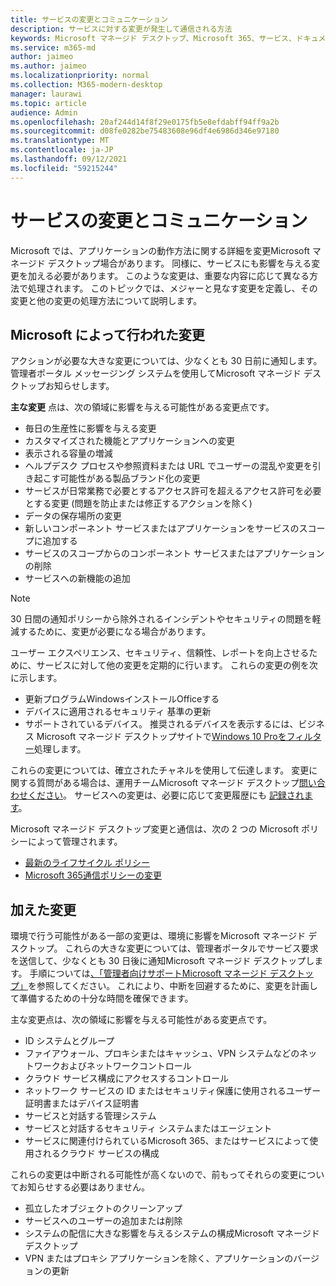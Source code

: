 ```yaml
---
title: サービスの変更とコミュニケーション
description: サービスに対する変更が発生して通信される方法
keywords: Microsoft マネージド デスクトップ、Microsoft 365、サービス、ドキュメント
ms.service: m365-md
author: jaimeo
ms.author: jaimeo
ms.localizationpriority: normal
ms.collection: M365-modern-desktop
manager: laurawi
ms.topic: article
audience: Admin
ms.openlocfilehash: 20af244d14f8f29e0175fb5e8efdabff94ff9a2b
ms.sourcegitcommit: d08fe0282be75483608e96df4e6986d346e97180
ms.translationtype: MT
ms.contentlocale: ja-JP
ms.lasthandoff: 09/12/2021
ms.locfileid: "59215244"
---
```

# <a name="service-changes-and-communication"></a>サービスの変更とコミュニケーション

Microsoft では、アプリケーションの動作方法に関する詳細を変更Microsoft マネージド デスクトップ場合があります。 同様に、サービスにも影響を与える変更を加える必要があります。 このような変更は、重要な内容に応じて異なる方法で処理されます。 このトピックでは、メジャーと見なす変更を定義し、その変更と他の変更の処理方法について説明します。



## <a name="changes-made-by-microsoft"></a>Microsoft によって行われた変更

アクションが必要な大きな変更については、少なくとも 30 日前に通知します。 管理者ポータル メッセージング システムを使用してMicrosoft マネージド デスクトップお知らせします。

**主な変更** 点は、次の領域に影響を与える可能性がある変更点です。
- 毎日の生産性に影響を与える変更
- カスタマイズされた機能とアプリケーションへの変更
- 表示される容量の増減
- ヘルプデスク プロセスや参照資料または URL でユーザーの混乱や変更を引き起こす可能性がある製品ブランド化の変更
- サービスが日常業務で必要とするアクセス許可を超えるアクセス許可を必要とする変更 (問題を防止または修正するアクションを除く)
- データの保存場所の変更
- 新しいコンポーネント サービスまたはアプリケーションをサービスのスコープに追加する
- サービスのスコープからのコンポーネント サービスまたはアプリケーションの削除
- サービスへの新機能の追加

> [!NOTE]
> 30 日間の通知ポリシーから除外されるインシデントやセキュリティの問題を軽減するために、変更が必要になる場合があります。

ユーザー エクスペリエンス、セキュリティ、信頼性、レポートを向上させるために、サービスに対して他の変更を定期的に行います。 これらの変更の例を次に示します。

- 更新プログラムWindowsインストールOfficeする
- デバイスに適用されるセキュリティ 基準の更新
- サポートされているデバイス。 推奨されるデバイスを表示するには、ビジネス Microsoft マネージド デスクトップサイトで[Windows 10 Proをフィルター](https://www.microsoft.com/windowsforbusiness/view-all-devices)処理します。

これらの変更については、確立されたチャネルを使用して伝達します。 変更に関する質問がある場合は、運用チームMicrosoft マネージド デスクトップ[問い合わせください](../working-with-managed-desktop/admin-support.md)。 サービスへの変更は、必要に応じて変更履歴にも [記録されます](../change-history-managed-desktop.md)。

Microsoft マネージド デスクトップ変更と通信は、次の 2 つの Microsoft ポリシーによって管理されます。
- [最新のライフサイクル ポリシー](https://support.microsoft.com/help/30881/modern-lifecycle-policy)
- [Microsoft 365通信ポリシーの変更](/office365/admin/manage/message-center)

## <a name="changes-you-make"></a>加えた変更

環境で行う可能性がある一部の変更は、環境に影響をMicrosoft マネージド デスクトップ。 これらの大きな変更については、管理者ポータルでサービス要求を送信して、少なくとも 30 日後に通知Microsoft マネージド デスクトップします。 手順については[、「管理者向けサポートMicrosoft マネージド デスクトップ」](../working-with-managed-desktop/admin-support.md)を参照してください。 これにより、中断を回避するために、変更を計画して準備するための十分な時間を確保できます。

主な変更点は、次の領域に影響を与える可能性がある変更点です。

- ID システムとグループ
- ファイアウォール、プロキシまたはキャッシュ、VPN システムなどのネットワークおよびネットワークコントロール
- クラウド サービス構成にアクセスするコントロール
- ネットワーク サービスの ID またはセキュリティ保護に使用されるユーザー証明書またはデバイス証明書
- サービスと対話する管理システム
- サービスと対話するセキュリティ システムまたはエージェント
- サービスに関連付けられているMicrosoft 365、またはサービスによって使用されるクラウド サービスの構成

これらの変更は中断される可能性が高くないので、前もってそれらの変更についてお知らせする必要はありません。

- 孤立したオブジェクトのクリーンアップ
- サービスへのユーザーの追加または削除
- システムの配信に大きな影響を与えるシステムの構成Microsoft マネージド デスクトップ
- VPN またはプロキシ アプリケーションを除く、アプリケーションのバージョンの更新
